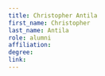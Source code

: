 ```yaml
---
title: Christopher Antila
first_name: Christopher
last_name: Antila
role: alumni
affiliation:
degree:
link:
---
```

